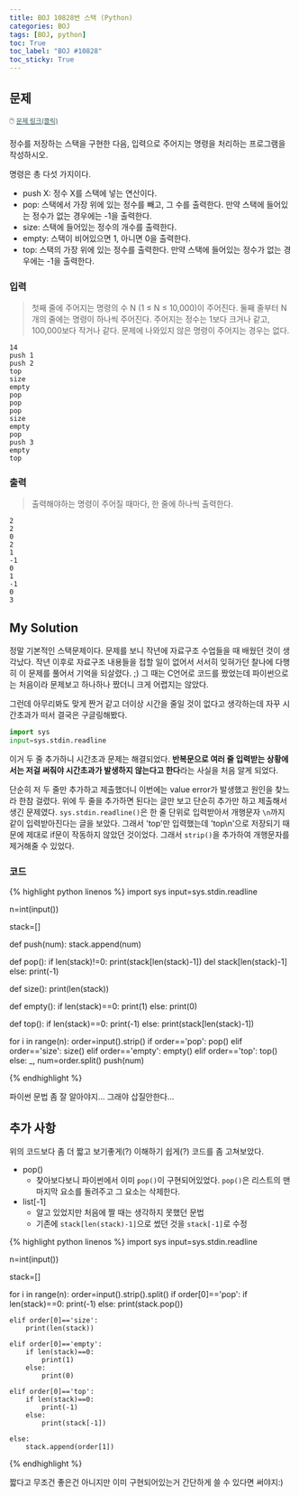 ```yaml
---
title: BOJ 10828번 스택 (Python)
categories: BOJ
tags: [BOJ, python]
toc: True
toc_label: "BOJ #10828"
toc_sticky: True
---
```


## 문제
<span style="font-size:0.9em">:computer_mouse:
<a href='https://www.acmicpc.net/problem/10828' target='_blank' style="color: #2F4F4F; font-size:0.9em">
  문제 링크(클릭)
</a>
</span><br><br>
정수를 저장하는 스택을 구현한 다음, 입력으로 주어지는 명령을 처리하는 프로그램을 작성하시오.

명령은 총 다섯 가지이다.

<ul class="page__li">
<li>push X: 정수 X를 스택에 넣는 연산이다.</li>
<li>pop: 스택에서 가장 위에 있는 정수를 빼고, 그 수를 출력한다. 만약  스택에 들어있는 정수가 없는 경우에는 -1을 출력한다.</li>
<li>size: 스택에 들어있는 정수의 개수를 출력한다.</li>
<li>empty: 스택이 비어있으면 1, 아니면 0을 출력한다.</li>
<li>top: 스택의 가장 위에 있는 정수를 출력한다. 만약 스택에 들어있는 정수가 없는 경우에는 -1을 출력한다.</li>
</ul>

### 입력
> 첫째 줄에 주어지는 명령의 수 N (1 ≤ N ≤ 10,000)이 주어진다. 둘째 줄부터 N개의 줄에는 명령이 하나씩 주어진다. 주어지는 정수는 1보다 크거나 같고, 100,000보다 작거나 같다. 문제에 나와있지 않은 명령이 주어지는 경우는 없다.

    14
    push 1
    push 2
    top
    size
    empty
    pop
    pop
    pop
    size
    empty
    pop
    push 3
    empty
    top

### 출력
> 출력해야하는 명령이 주어질 때마다, 한 줄에 하나씩 출력한다.

    2
    2
    0
    2
    1
    -1
    0
    1
    -1
    0
    3

## My Solution
정말 기본적인 스택문제이다. 문제를 보니 작년에 자료구조 수업들을 때 배웠던 것이 생각났다. 작년 이후로 자료구조 내용들을 접할 일이 없어서 서서히 잊혀가던 찰나에 다행히 이 문제를 풀어서 기억을 되살렸다. ;)
그 때는 C언어로 코드를 짰었는데 파이썬으로는 처음이라 문제보고 하나하나 짰더니 크게 어렵지는 않았다. 

그런데 아무리봐도 맞게 짠거 같고 더이상 시간을 줄일 것이 없다고 생각하는데 자꾸 시간초과가 떠서 결국은 구글링해봤다.
```python
import sys
input=sys.stdin.readline
```
이거 두 줄 추가하니 시간초과 문제는 해결되었다. **반복문으로 여러 줄 입력받는 상황에서는 저걸 써줘야 시간초과가 발생하지 않는다고 한다**라는 사실을 처음 알게 되었다.

단순히 저 두 줄만 추가하고 제출했더니 이번에는 value error가 발생했고 원인을 찾느라 한참 걸렸다. 위에 두 줄을 추가하면 된다는 글만 보고 단순히 추가만 하고 제출해서 생긴 문제였다. `sys.stdin.readline()`은 한 줄 단위로 입력받아서 개행문자 `\n`까지 같이 입력받아진다는 글을 보았다. 그래서 'top'만 입력했는데 'top\n'으로 저장되기 때문에 제대로 if문이 작동하지 않았던 것이었다. 그래서 `strip()`을 추가하여 개행문자를 제거해줄 수 있었다.

### 코드
{% highlight python linenos %}
import sys
input=sys.stdin.readline

n=int(input())

stack=[]

def push(num):
    stack.append(num)

def pop():
    if len(stack)!=0:
        print(stack[len(stack)-1])
        del stack[len(stack)-1]
    else:
        print(-1)

def size():
    print(len(stack))

def empty():
    if len(stack)==0:
        print(1)
    else:
        print(0)

def top():
    if len(stack)==0:
        print(-1)
    else:
        print(stack[len(stack)-1])

for i in range(n):
    order=input().strip()
    if order=='pop':
        pop()
    elif order=='size':
        size()
    elif order=='empty':
        empty()
    elif order=='top':
        top()
    else:
        _, num=order.split()
        push(num)

{% endhighlight %}

파이썬 문법 좀 잘 알아야지... 그래야 삽질안한다...

## 추가 사항
위의 코드보다 좀 더 짧고 보기좋게(?) 이해하기 쉽게(?) 코드를 좀 고쳐보았다. 
* pop() 
    - 찾아보다보니 파이썬에서 이미 `pop()`이 구현되어있었다. `pop()`은 리스트의 맨 마지막 요소를 돌려주고 그 요소는 삭제한다. 
* list[-1]
    - 알고 있었지만 처음에 짤 때는 생각하지 못했던 문법
    - 기존에 `stack[len(stack)-1]`으로 썼던 것을 `stack[-1]`로 수정


{% highlight python linenos %}
import sys
input=sys.stdin.readline

n=int(input())

stack=[]

for i in range(n):
    order=input().strip().split()
    if order[0]=='pop':
        if len(stack)==0:
            print(-1)
        else:
            print(stack.pop())

    elif order[0]=='size':
        print(len(stack))

    elif order[0]=='empty':
        if len(stack)==0:
            print(1)
        else:
            print(0)

    elif order[0]=='top':
        if len(stack)==0:
            print(-1)
        else:
            print(stack[-1])
            
    else:
        stack.append(order[1])
{% endhighlight %}

짧다고 무조건 좋은건 아니지만 이미 구현되어있는거 간단하게 쓸 수 있다면 써야지:)